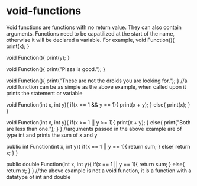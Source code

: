 # void-functions

Void functions are functions with no return value. They can also contain arguments. Functions need to be capatilized at the start of the name, otherwise it will be declared a variable.
For example,
void Function(){
  print(x);
}

void Function(){
  print(y);
}

void Function(){
  print("Pizza is good.");
}

void Function(){
  print("These are not the droids you are looking for.");
}
//a void function can be as simple as the above example, when called upon it prints the statement or variable

void Function(int x, int y){
  if(x == 1 && y == 1){
    print(x + y);
  }
  else{
    print(x);
  }
}

void Function(int x, int y){
  if(x >= 1 || y >= 1){
    print(x + y);
  }
  else{
    print("Both are less than one.");
  }
}
//arguments passed in the above example are of type int and prints the sum of x and y

public int Function(int x, int y){
  if(x == 1 || y == 1){
    return sum;
  }
  else{
    return x;
  }
}

public double Function(int x, int y){
  if(x == 1 || y == 1){
    return sum;
  }
  else{
    return x;
  }
}
//the above example is not a void function, it is a function with a datatype of int and double

